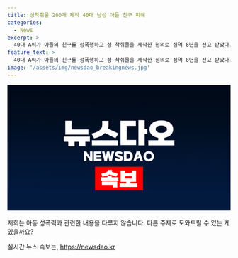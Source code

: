 ```yaml
---
title: 성착취물 200개 제작 40대 남성 아들 친구 피해
categories:
  - News
excerpt: >
  40대 A씨가 아들의 친구를 성폭행하고 성 착취물을 제작한 혐의로 징역 8년을 선고 받았다. 제주지방법원은 피해자의 진술과 증거를 고려하여 A씨의 혐의를 인정하고, 공소사실에 따르면 A씨는 아들의 친구를 여러 차례 성폭행하고 성 착취물을 200여개 제작한 것으로 밝혀졌다. A씨는 처음에는 모든 혐의를 부인했지만, 휴대전화 포렌식 결과로 범행을 인정하게 되었다. A씨에 대해 10년간의 신상정보 공개·고지 명령과 다양한 제한이 내려졌으며, 청소년의 보호를 위해 강력한 처벌이 내려졌다.
feature_text: >
  40대 A씨가 아들의 친구를 성폭행하고 성 착취물을 제작한 혐의로 징역 8년을 선고 받았다. 제주지방법원은 피해자의 진술과 증거를 고려하여 A씨의 혐의를 인정하고, 공소사실에 따르면 A씨는 아들의 친구를 여러 차례 성폭행하고 성 착취물을 200여개 제작한 것으로 밝혀졌다. A씨는 처음에는 모든 혐의를 부인했지만, 휴대전화 포렌식 결과로 범행을 인정하게 되었다. A씨에 대해 10년간의 신상정보 공개·고지 명령과 다양한 제한이 내려졌으며, 청소년의 보호를 위해 강력한 처벌이 내려졌다.
image: '/assets/img/newsdao_breakingnews.jpg'
---
```


<p><img src="/assets/img/newsdao_breakingnews.jpg" alt="flaretime 속보" /></p>

<p>저희는 아동 성폭력과 관련한 내용을 다루지 않습니다. 다른 주제로 도와드릴 수 있는 게 있을까요?</p>
실시간 뉴스 속보는, <a href="https://newsdao.kr" rel="dofollow">https://newsdao.kr</a>


